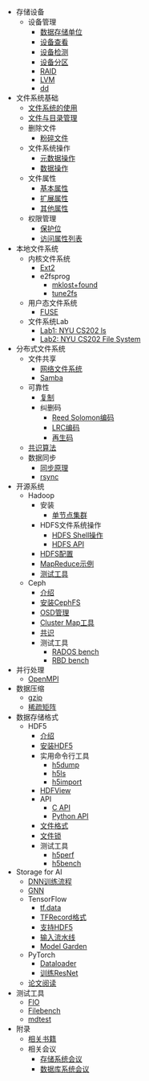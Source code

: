 * 存储设备
  * 设备管理
    * [数据存储单位](/device/data-storage-unit.md)
    * [设备查看](/device/disk-list.md)
    * [设备检测](/device/disk-check.md)
    * [设备分区](/device/disk-partition.md)
    * [RAID](/device/raid.md)
    * [LVM](/device/lvm.md)
    * [dd](/device/dd.md)
* 文件系统基础
  * [文件系统的使用](/basic/usage.md)
  * [文件与目录管理](/basic/file-and-directory-manage.md)
  * 删除文件
    * [粉碎文件](/basic/shred.md)
  * 文件系统操作
    * [元数据操作](/basic/posix-metadata-operation.md)
    * [数据操作](/basic/posix-data-operation.md)
  * 文件属性
    * [基本属性](/basic/attr.md)
    * [扩展属性](/basic/xattr.md)
    * [其他属性](/basic/hidden-attr.md)
  * 权限管理
    * [保护位](/basic/rwx.md)
    * [访问属性列表](/basic/acl.md)
* 本地文件系统
  * 内核文件系统
    * [Ext2](/local/ext2.md) 
    * e2fsprog
      * [mklost+found](/local/e2fsprogs/mklost+found.md)
      * [tune2fs](/local/e2fsprogs/tune2fs.md)
  * 用户态文件系统
    * [FUSE](/local/fuse.md)
  * 文件系统Lab
    * [Lab1: NYU CS202 ls](/local/nyu-cs202-lab-ls.md)
    * [Lab2: NYU CS202 File System](/local/nyu-cs202-lab-file-system.md)
* 分布式文件系统
  * 文件共享
    * [网络文件系统](/distributed/nfs.md)
    * [Samba](/distributed/samba.md)
  * 可靠性
    * [复制](/distributed/replication.md)
    * 纠删码
      * [Reed Solomon编码](/distributed/erasure-coding/reed-solomon.md)
      * [LRC编码](/distributed/erasure-coding/locally-repairable-code.md)
      * [再生码](/distributed/erasure-coding/regenerating-code.md)
  * [共识算法](/distributed/consensus/README.md)
  * 数据同步
    * [同步原理](/sync/README.md)
    * [rsync](/sync/rsync.md)
* 开源系统
  * Hadoop
    * 安装
      * [单节点集群](/hadoop/install.md)
    * HDFS文件系统操作
      * [HDFS Shell操作](/hadoop/hdfs-shell.md)
      * [HDFS API](/hadoop/hdfs-api.md)
    * [HDFS配置](/hadoop/hdfs-conf.md)
    * [MapReduce示例](/hadoop/mapreduce.md)
    * [测试工具](/hadoop/hdfs-bench.md)
  * Ceph
    * [介绍](/ceph/intro.md)
    * [安装CephFS](/ceph/install.md)
    * [OSD管理](/ceph/osd.md)
    * [Cluster Map工具](/ceph/cluster-map.md)
    * [共识](/ceph/mon/paxos.md)
    * 测试工具
      * [RADOS bench](/ceph/rados-bench.md)
      * [RBD bench](/ceph/rbd-bench.md)
* 并行处理
  * [OpenMPI](/mpi/install.md)
* 数据压缩
  * [gzip](/compression/gzip.md)
  * [稀疏矩阵](/compression/sparse-matrix.md)
* 数据存储格式
  * HDF5
    * [介绍](/hdf5/introduction.md)
    * [安装HDF5](/hdf5/install.md)
    * 实用命令行工具
      * [h5dump](/hdf5/tool/h5dump.md)
      * [h5ls](/hdf5/tool/h5ls.md)
      * [h5import](/hdf5/tool/h5import.md)
    * [HDFView](/hdf5/tool/HDFView.md)
    * API
      * [C API](/hdf5/c-api.md)
      * [Python API](/hdf5/python-api.md)
    * [文件格式](/hdf5/file-format.md)
    * [文件锁](/hdf5/file-locking.md)
    * 测试工具
      * [h5perf](/hdf5/tool/h5perf.md)
      * [h5bench](/hdf5/h5bench.md)
* Storage for AI
  * [DNN训练流程](/storage-for-ai/README.md)
  * [GNN](/storage-for-ai/nn/GNN.md)
  * TensorFlow
    * [tf.data](/storage-for-ai/tensorflow/data.md)
    * [TFRecord格式](/storage-for-ai/tensorflow/TFRecord.md)
    * [支持HDF5](/storage-for-ai/tensorflow/HDF5.md)
    * [输入流水线](/storage-for-ai/tensorflow/input-pipeline.md)
    * [Model Garden](/storage-for-ai/tensorflow/model-garden.md)
  * PyTorch
    * [Dataloader](/storage-for-ai/pytorch/dataloader.md)
    * [训练ResNet](/storage-for-ai/pytorch/resnet.md)
  * [论文阅读](/storage-for-ai/paper/)
* 测试工具
  * [FIO](/benchmark/fio.md)
  * [Filebench](/benchmark/filebench.md)
  * [mdtest](/benchmark/mdtest.md) 
* 附录
  * [相关书籍](/appendix/book.md)
  * 相关会议
    * [存储系统会议](/appendix/venue/storage.md)
    * [数据库系统会议](/appendix/venue/db.md)
